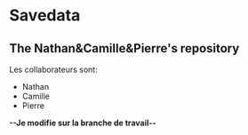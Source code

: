 # Savedata
## The Nathan&Camille&Pierre's repository

Les collaborateurs sont:
- Nathan
- Camille
- Pierre

**--Je modifie sur la branche de travail--**